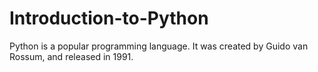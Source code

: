 # Introduction-to-Python
Python is a popular programming language. It was created by Guido van Rossum, and released in 1991.
